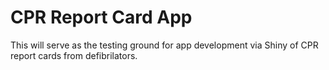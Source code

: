 # CPR Report Card App

This will serve as the testing ground for app development via Shiny of CPR report cards from defibrilators.
